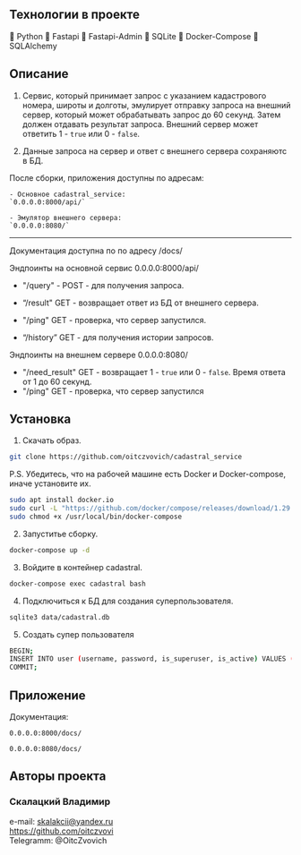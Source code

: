 ## Технологии в проекте

🔹 Python
🔹 Fastapi
🔹 Fastapi-Admin
🔹 SQLite
🔹 Docker-Compose
🔹 SQLAlchemy
## Описание
1. Сервис, который принимает запрос с указанием кадастрового номера, широты и долготы, эмулирует отправку запроса на внешний сервер, который может обрабатывать запрос до 60 секунд. Затем должен отдавать результат запроса. Внешний сервер может ответить 1 - `true` или 0 - `false`.

2. Данные запроса на сервер и ответ с внешнего сервера сохраняютс в БД. 

После сборки, приложения доступны по адресам: 
    
    - Основное cadastral_service:  
    `0.0.0.0:8000/api/`   

    - Эмулятор внешнего сервера:
    `0.0.0.0:8080/`
_______

Документация доступна по по адресу /docs/   

Эндпоинты на основной сервис 0.0.0.0:8000/api/
   - "/query" - POST - для получения запроса.

   - “/result" GET - возвращает ответ из БД от внешнего сервера.

   - "/ping" GET - проверка, что  сервер запустился.

   - “/history” GET - для получения истории запросов.

Эндпоинты на внешнем сервере  0.0.0.0:8080/

   - "/need_result" GET - возвращает 1 - `true` или 0 - `false`. Время ответа от 1 до 60 секунд.   
   - "/ping" GET - проверка, что  сервер запустился


## Установка
1. Скачать образ.
```bash
git clone https://github.com/oitczvovich/cadastral_service
```

P.S. Убедитесь, что на рабочей машине есть Docker и Docker-compose, иначе установите их.

```bash
sudo apt install docker.io 
sudo curl -L "https://github.com/docker/compose/releases/download/1.29.2/docker-compose-$(uname -s)-$(uname -m)" -o /usr/local/bin/docker-compose
sudo chmod +x /usr/local/bin/docker-compose
```

2. Запуститье сборку.
```bash
docker-compose up -d
```

3. Войдите в контейнер  cadastral.
```bash
docker-compose exec cadastral bash
```

4. Подключиться к БД для создания суперпользователя. 
```bash
sqlite3 data/cadastral.db
```
5. Создать супер пользователя
```bash
BEGIN;
INSERT INTO user (username, password, is_superuser, is_active) VALUES ('admin', '<password>', 1, 1);
COMMIT;
```

## Приложение
Документация:

`0.0.0.0:8000/docs/`   

`0.0.0.0:8080/docs/`  


## Авторы проекта
### Скалацкий Владимир
e-mail: skalakcii@yandex.ru<br>
https://github.com/oitczvovi<br>
Telegramm: @OitcZvovich
